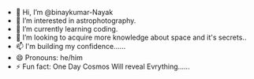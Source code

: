 - 👋 Hi, I’m @binaykumar-Nayak
- 👀 I’m interested in astrophotography.
- 🌱 I’m currently learning coding.
- 💞️ I’m looking to acquire more knowledge about space and it's secrets..
- 📫 I'm building my confidence......
- 😄 Pronouns: he/him
- ⚡ Fun fact: One Day Cosmos Will reveal Evrything......

<!---
binaykumar-Nayak/binaykumar-Nayak is a ✨ special ✨ repository because its `README.md` (this file) appears on your GitHub profile.
You can click the Preview link to take a look at your changes.
--->
